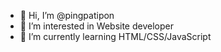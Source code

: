 - 👋 Hi, I’m @pingpatipon
- 👀 I’m interested in Website developer
- 🌱 I’m currently learning HTML/CSS/JavaScript


<!---
pingpatipon/pingpatipon is a ✨ special ✨ repository because its `README.md` (this file) appears on your GitHub profile.
You can click the Preview link to take a look at your changes.
--->
